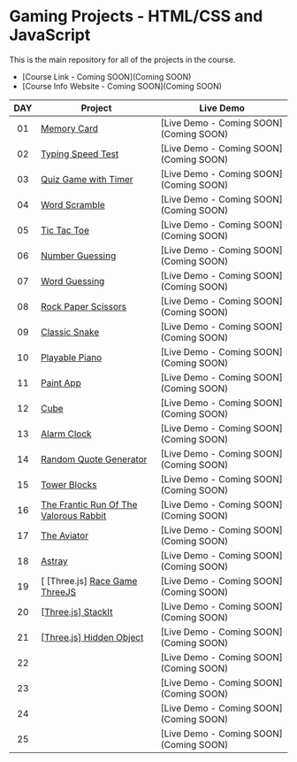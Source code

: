 # Gaming Projects - HTML/CSS and JavaScript

This is the main repository for all of the projects in the course.

-   [Course Link - Coming SOON](Coming SOON)
-   [Course Info Website - Coming SOON](Coming SOON)

|  DAY  | Project                                                                                                                     | Live Demo                                                                         |
| :-: | --------------------------------------------------------------------------------------------------------------------------- | --------------------------------------------------------------------------------- |
| 01  | [Memory Card](https://github.com/JMBoulos12/HTML-CSS-JAVASCRIPT/tree/main/Games/memory-card-game)| [Live Demo - Coming SOON](Coming SOON)|
| 02  | [Typing Speed Test](https://github.com/JMBoulos12/HTML-CSS-JAVASCRIPT/tree/main/Games/typing-speed-test-game)| [Live Demo - Coming SOON](Coming SOON)| 
| 03  | [Quiz Game with Timer](https://github.com/JMBoulos12/HTML-CSS-JAVASCRIPT/tree/main/Games/quiz-game-with-timer)| [Live Demo - Coming SOON](Coming SOON)| 
| 04  | [Word Scramble](https://github.com/JMBoulos12/HTML-CSS-JAVASCRIPT/tree/main/Games/word-scramble-gamei)| [Live Demo - Coming SOON](Coming SOON)| 
| 05  | [Tic Tac Toe](https://github.com/JMBoulos12/HTML-CSS-JAVASCRIPT/tree/main/Games/tic-tac-toe)| [Live Demo - Coming SOON](Coming SOON)| 
| 06  | [Number Guessing](https://github.com/JMBoulos12/HTML-CSS-JAVASCRIPT/tree/main/Games/number-guessing-game)| [Live Demo - Coming SOON](Coming SOON)| 
| 07  | [Word Guessing](https://github.com/JMBoulos12/HTML-CSS-JAVASCRIPT/tree/main/Games/word-guessing-game)| [Live Demo - Coming SOON](Coming SOON)| 
| 08  | [Rock Paper Scissors](https://github.com/JMBoulos12/HTML-CSS-JAVASCRIPT/tree/main/Games/rock-paper-scissors)| [Live Demo - Coming SOON](Coming SOON)| 
| 09  | [Classic Snake](https://github.com/JMBoulos12/HTML-CSS-JAVASCRIPT/tree/main/Games/classic-snake)| [Live Demo - Coming SOON](Coming SOON)| 
| 10  | [Playable Piano](https://github.com/JMBoulos12/HTML-CSS-JAVASCRIPT/tree/main/Games/playable-piano)| [Live Demo - Coming SOON](Coming SOON)| 
| 11  | [Paint App](https://github.com/JMBoulos12/HTML-CSS-JAVASCRIPT/tree/main/Games/paint-app)| [Live Demo - Coming SOON](Coming SOON)| 
| 12  | [Cube](https://github.com/JMBoulos12/HTML-CSS-JAVASCRIPT/tree/main/Games/cube)| [Live Demo - Coming SOON](Coming SOON)| 
| 13  | [Alarm Clock](https://github.com/JMBoulos12/HTML-CSS-JAVASCRIPT/tree/main/Games/alarm-clock)| [Live Demo - Coming SOON](Coming SOON)| 
| 14  | [Random Quote Generator](https://github.com/JMBoulos12/HTML-CSS-JAVASCRIPT/tree/main/Games/random-quote-generator)| [Live Demo - Coming SOON](Coming SOON)| 
| 15  | [Tower Blocks](https://github.com/JMBoulos12/HTML-CSS-JAVASCRIPT/tree/main/Games/tower-blocks)| [Live Demo - Coming SOON](Coming SOON)| 
| 16  | [The Frantic Run Of The Valorous Rabbit](https://github.com/JMBoulos12/HTML-CSS-JAVASCRIPT/tree/main/Games/the-frantic-run-of-the-valorous-rabbit)| [Live Demo - Coming SOON](Coming SOON)| 
| 17  | [The Aviator](https://github.com/JMBoulos12/HTML-CSS-JAVASCRIPT/tree/main/Games/the-aviator)| [Live Demo - Coming SOON](Coming SOON)| 
| 18  | [Astray](https://github.com/JMBoulos12/HTML-CSS-JAVASCRIPT/tree/main/Games/astray)| [Live Demo - Coming SOON](Coming SOON)| 
| 19  | [ [Three.js] [Race Game ThreeJS](https://github.com/JMBoulos12/HTML-CSS-JAVASCRIPT/tree/main/Games/race-game-threejs)| [Live Demo - Coming SOON](Coming SOON)| 
| 20  | [ [Three.js] StackIt](https://github.com/JMBoulos12/HTML-CSS-JAVASCRIPT/tree/main/Games/StackIt)| [Live Demo - Coming SOON](Coming SOON)| 
| 21  | [ [Three.js] Hidden Object](https://github.com/JMBoulos12/HTML-CSS-JAVASCRIPT/tree/main/Games/hiddenobject)| [Live Demo - Coming SOON](Coming SOON)| 
| 22  | []()| [Live Demo - Coming SOON](Coming SOON)| 
| 23  | []()| [Live Demo - Coming SOON](Coming SOON)| 
| 24  | []()| [Live Demo - Coming SOON](Coming SOON)| 
| 25  | []()| [Live Demo - Coming SOON](Coming SOON)| 

